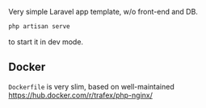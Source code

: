 Very simple Laravel app template, w/o front-end and DB.

```sh
php artisan serve
```

to start it in dev mode.

## Docker

`Dockerfile` is very slim, based on well-maintained https://hub.docker.com/r/trafex/php-nginx/
